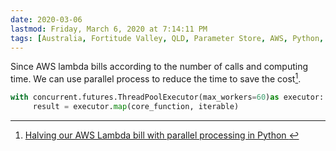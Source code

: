 ```yaml
---
date: 2020-03-06
lastmod: Friday, March 6, 2020 at 7:14:11 PM
tags: [Australia, Fortitude Valley, QLD, Parameter Store, AWS, Python, Lambda, Parallel]
---
```

Since AWS lambda bills according to the number of calls and computing time. We can use parallel process to reduce the time to save the cost[^1].

```python
with concurrent.futures.ThreadPoolExecutor(max_workers=60)as executor:
     result = executor.map(core_function, iterable)
```

[^1]: [Halving our AWS Lambda bill with parallel processing in Python ](x-devonthink-item://BB5FD9CE-61BD-4741-BF37-65613C7231CF)

